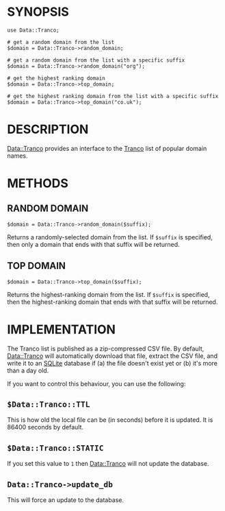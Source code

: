 # SYNOPSIS

    use Data::Tranco;

    # get a random domain from the list
    $domain = Data::Tranco->random_domain;

    # get a random domain from the list with a specific suffix
    $domain = Data::Tranco->random_domain("org");

    # get the highest ranking domain
    $domain = Data::Tranco->top_domain;

    # get the highest ranking domain from the list with a specific suffix
    $domain = Data::Tranco->top_domain("co.uk");

# DESCRIPTION

[Data::Tranco](https://metacpan.org/pod/Data%3A%3ATranco) provides an interface to the [Tranco](https://tranco-list.eu)
list of popular domain names.

# METHODS

## RANDOM DOMAIN

    $domain = Data::Tranco->random_domain($suffix);

Returns a randomly-selected domain from the list. If `$suffix` is specified,
then only a domain that ends with that suffix will be returned.

## TOP DOMAIN

    $domain = Data::Tranco->top_domain($suffix);

Returns the highest-ranking domain from the list. If `$suffix` is specified,
then the highest-ranking domain that ends with that suffix will be returned.

# IMPLEMENTATION

The Tranco list is published as a zip-compressed CSV file. By default,
[Data::Tranco](https://metacpan.org/pod/Data%3A%3ATranco) will automatically download that file, extract the CSV file,
and write it to an [SQLite](https://metacpan.org/pod/DBD%3A%3ASQLite) database if (a) the file doesn't exist
yet or (b) it's more than a day old.

If you want to control this behaviour, you can use the following:

## `$Data::Tranco::TTL`

This is how old the local file can be (in seconds) before it is updated. It is
86400 seconds by default.

## `$Data::Tranco::STATIC`

If you set this value to `1` then [Data::Tranco](https://metacpan.org/pod/Data%3A%3ATranco) will not update the database.

## `Data::Tranco->update_db`

This will force an update to the database.
